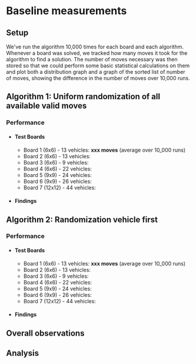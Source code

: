 # Baseline measurements

## Setup

We've run the algorithm 10,000 times for each board and each algorithm. Whenever a board was solved, we tracked how many moves it took for the algorithm to find a solution. The number of moves necessary was then stored so that we could perform some basic statistical calculations on them and plot both a distribution graph and a graph of the sorted list of number of moves, showing the difference in the number of moves over 10,000 runs.

## Algorithm 1: Uniform randomization of all available valid moves

### Performance

- #### Test Boards
    - Board 1 (6x6) - 13 vehicles: **xxx moves** (average over 10_000 runs)
    - Board 2 (6x6) - 13 vehicles:
    - Board 3 (6x6) - 9 vehicles:
    - Board 4 (6x6) - 22 vehicles:
    - Board 5 (9x9) - 24 vehicles:
    - Board 6 (9x9) - 26 vehicles:
    - Board 7 (12x12) - 44 vehicles:

- #### Findings

## Algorithm 2: Randomization vehicle first

### Performance

- #### Test Boards
    - Board 1 (6x6) - 13 vehicles: **xxx moves** (average over 10_000 runs)
    - Board 2 (6x6) - 13 vehicles:
    - Board 3 (6x6) - 9 vehicles:
    - Board 4 (6x6) - 22 vehicles:
    - Board 5 (9x9) - 24 vehicles:
    - Board 6 (9x9) - 26 vehicles:
    - Board 7 (12x12) - 44 vehicles:

- #### Findings


## Overall observations


## Analysis
